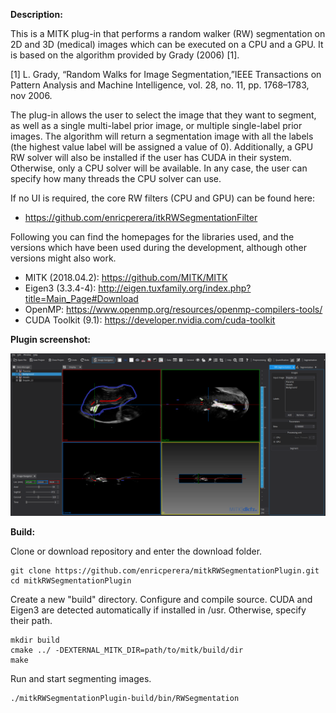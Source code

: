 
**Description:** 

  This is a MITK plug-in that performs a random walker (RW) segmentation on 
  2D and 3D (medical) images which can be executed on a CPU and a GPU.
  It is based on the algorithm provided by Grady (2006) [1]. 

  [1] L. Grady, “Random Walks for Image Segmentation,”IEEE 
      Transactions on Pattern Analysis and Machine Intelligence, 
      vol. 28, no. 11, pp. 1768–1783, nov 2006.

  The plug-in allows the user to select the image that they want to segment,
  as well as a single multi-label prior image, or multiple single-label prior images.
  The algorithm will return a segmentation image with all the labels (the highest 
  value label will be assigned a value of 0).
  Additionally, a GPU RW solver will also be installed if the user has
  CUDA in their system. Otherwise, only a CPU solver will be available.
  In any case, the user can specify how many threads the CPU solver can 
  use.

  If no UI is required, the core RW filters (CPU and GPU) can be found here:

  - https://github.com/enricperera/itkRWSegmentationFilter

  Following you can find the homepages for the libraries used, and the versions which have been used during the development, although other versions might also work.

  - MITK (2018.04.2): https://github.com/MITK/MITK
  - Eigen3 (3.3.4-4): http://eigen.tuxfamily.org/index.php?title=Main_Page#Download
  - OpenMP: https://www.openmp.org/resources/openmp-compilers-tools/
  - CUDA Toolkit (9.1): https://developer.nvidia.com/cuda-toolkit 

**Plugin screenshot:**

![](./App_screenshot.png)

**Build:**

  Clone or download repository and enter the download folder.

    git clone https://github.com/enricperera/mitkRWSegmentationPlugin.git
    cd mitkRWSegmentationPlugin

  Create a new "build" directory. Configure and compile source. CUDA and Eigen3 are detected automatically if installed in /usr. Otherwise, specify their path.

    mkdir build
    cmake ../ -DEXTERNAL_MITK_DIR=path/to/mitk/build/dir
    make

  Run and start segmenting images.

    ./mitkRWSegmentationPlugin-build/bin/RWSegmentation
